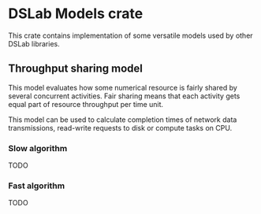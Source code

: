 # DSLab Models crate 

This crate contains implementation of some versatile models used by other DSLab libraries.

## Throughput sharing model

This model evaluates how some numerical resource is fairly shared by several concurrent activities. Fair sharing means that each activity gets equal part of resource throughput per time unit.

This model can be used to calculate completion times of network data transmissions, read-write requests to disk or compute tasks on CPU.

### Slow algorithm

TODO

### Fast algorithm

TODO
